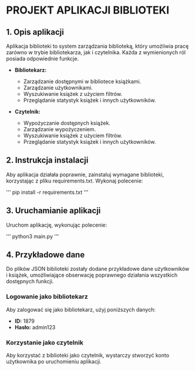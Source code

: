 # **PROJEKT APLIKACJI BIBLIOTEKI**

## 1. Opis aplikacji

Aplikacja biblioteki to system zarządzania biblioteką, który umożliwia pracę zarówno w trybie bibliotekarza, jak i czytelnika. Każda z wymienionych ról posiada odpowiednie funkcje.

- **Bibliotekarz:**
  - Zarządzanie dostępnymi w bibliotece książkami.
  - Zarządzanie użytkownikami.
  - Wyszukiwanie książek z użyciem filtrów.
  - Przeglądanie statystyk książek i innych użytkowników.

- **Czytelnik:**
  - Wypożyczanie dostępnych książek.
  - Zarządzanie wypożyczeniem.
  - Wyszukiwanie książek z użyciem filtrów.
  - Przeglądanie statystyk książek i innych użytkowników.

## 2. Instrukcja instalacji

Aby aplikacja działała poprawnie, zainstaluj wymagane biblioteki, korzystając z pliku requirements.txt. Wykonaj polecenie:

'''
pip install -r requirements.txt
'''

## 3. Uruchamianie aplikacji

Uruchom aplikację, wykonując polecenie:

'''
python3 main.py
'''

## 4. Przykładowe dane

Do plików JSON biblioteki zostały dodane przykładowe dane użytkowników i książek, umożliwiające obserwację poprawnego działania wszystkich dostępnych funkcji.

### Logowanie jako bibliotekarz

Aby zalogować się jako bibliotekarz, użyj poniższych danych:

- **ID:** 1879
- **Hasło:** admin123

### Korzystanie jako czytelnik

Aby korzystać z biblioteki jako czytelnik, wystarczy stworzyć konto użytkownika po uruchomieniu aplikacji.
